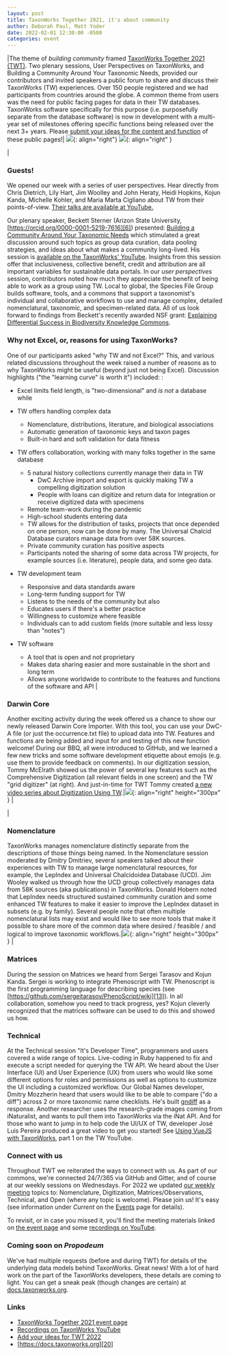 ```yaml
---
layout: post
title: TaxonWorks Together 2021, it's about community
author: Deborah Paul, Matt Yoder
date: 2022-02-01 12:30:00 -0500
categories: event
---
```


|The theme of *building community* framed [TaxonWorks Together 2021 (TWT)][3]. Two plenary sessions, User Perspectives on TaxonWorks, and Building a Community Around Your Taxonomic Needs, provided our contributors and invited speakers a public forum to share and discuss their TaxonWorks (TW) experiences. Over 150 people registered and we had participants from countries around the globe.  A common theme from users was the need for public facing pages for data in their TW databases. TaxonWorks software specifically for  this purpose (i.e. purposefully separate from the database software) is now in development with a multi-year set of milestones offering specific functions being released over the next 3+ years.  Please [submit your ideas for the content and function][4] of these public pages!| ![](https://sfg.taxonworks.org/s/5f5h1r){: align="right"} ![](https://sfg.taxonworks.org/s/wv3hyv){: align="right" }

|

### Guests!

We opened our week with a series of user perspectives. Hear directly from Chris Dietrich, Lily Hart, Jim Woolley and John Heraty, Heidi Hopkins, Kojun Kanda, Michelle Kohler, and Maria Marta Cigliano about TW from their points-of-view. [Their talks are available at YouTube.][5]

Our plenary speaker, Beckett Sterner (Arizon State University, [https://orcid.org/0000-0001-5219-7616][6]) presented: [Building a Community Around Your Taxonomic Needs][7] which stimulated a great discussion around such topics as group data curation, data pooling strategies, and ideas about what makes a community long-lived. His session is [available on the TaxonWorks\' YouTube][8]. Insights from this session offer that inclusiveness, collective benefit, credit and attribution are all important variables for sustainable data portals. In our *user perspectives* session, contributors noted how much they appreciate the benefit of being able to work as a group using TW. Local to global, the Species File Group builds software, tools, and a commons that support a taxonomist's individual and collaborative workflows to use and manage complex, detailed nomenclatural, taxonomic, and specimen-related data. All of us look forward to findings from Beckett's recently awarded NSF grant: [Explaining Differential Success in Biodiversity Knowledge Commons][9].

### Why not Excel, or, reasons for using TaxonWorks?

One of our participants asked "why TW and not Excel?" This, and various related discussions throughout the week raised a number of reasons as to why TaxonWorks might be useful (beyond just not being Excel). Discussion highlights (\"the "learning curve" is worth it\") included: :

-   Excel limits field length, is "two-dimensional" and *is not* a database while
-   TW offers handling complex data
    -   Nomenclature, distributions, literature, and biological associations
    -   Automatic generation of taxonomic keys and taxon pages
    -   Built-in hard and soft validation for data fitness

-   TW offers collaboration, working with many folks together in the same database
    -   5 natural history collections currently manage their data in TW
        -   DwC Archive import and export is quickly making TW a compelling digitization solution
        -   People with loans can digitize and return data for integration or receive digitized data with specimens
    -   Remote team-work during the pandemic
    -   High-school students entering data
    -   TW allows for the distribution of tasks, projects that once depended on one person, now can be done by many. The Universal Chalcid Database curators manage data from over 58K sources.
    -   Private community curation has positive aspects
    -   Participants noted the sharing of some data across TW projects, for example sources (i.e. literature), people data, and some geo data.
-   TW development team
    -   Responsive and data standards aware
    -   Long-term funding support for TW
    -   Listens to the needs of the community but also
    -   Educates users if there's a better practice
    -   Willingness to customize where feasible
    -   Individuals can to add custom fields (more suitable and less lossy than "notes")

-   TW software
    -   A tool that is open and not proprietary
    -   Makes data sharing easier and more sustainable in the short and long term
    -   Allows anyone worldwide to contribute to the features and functions of the software and API
|

### Darwin Core

Another exciting activity during the week offered us a chance to show our newly released Darwin Core Importer. With this tool, you can use your DwC-A file (or just the occurrence.txt file) to upload data into TW. Features and functions are being added and input for and testing of this new function welcome! During our BBQ, all were introduced to GitHub, and we learned a few new tricks and some software development etiquette about emojis (e.g. use them to provide feedback on comments). In our digitization session, Tommy McElrath showed us the power of several key features such as the Comprehensive Digitization (all relevant fields in one screen) and the TW "grid digitizer" (at right). And just-in-time for TWT Tommy created [a new video series about Digitization Using TW][11].|![](https://sfg.taxonworks.org/s/7967z6){: align="right" height="300px" }
|

|

### Nomenclature

TaxonWorks manages nomenclature distinctly separate from the descriptions of those things being named. In the Nomenclature session moderated by Dmitry Dmitriev, several speakers talked about their experiences with TW to manage large nomenclatural resources, for example, the LepIndex and Universal Chalcidoidea Database (UCD). Jim Wooley walked us through how the UCD group collectively manages data from 58K sources (aka publications) in TaxonWorks. Donald Hobern noted that LepIndex needs structured sustained community curation and some enhanced TW features to make it easier to improve the LepIndex dataset in subsets (e.g. by family). Several people note that often multiple nomenclatural lists may exist and would like to see more tools that make it possible to share more of the common data where desired / feasible / and logical to improve taxonomic workflows.|![](https://sfg.taxonworks.org/s/wnud8p){: align="right" height="300px" }
|


### Matrices
During the session on Matrices we heard from Sergei Tarasov and Kojun Kanda. Sergei is working to integrate Phenoscript with TW. Phenoscript is the first programming language for describing species (see [https://github.com/sergeitarasov/PhenoScript/wiki][13]). In all collaboration, somehow you need to track progress, yes? Kojun cleverly recognized that the matrices software can be used to do this and showed us how.

### Technical

At the Technical session "It's Developer Time", programmers and users covered a wide range of topics. Live-coding in Ruby happened to fix and execute a script needed for querying the TW API. We heard about the User Interface (UI) and User Experience (UX) from users who would like some different options for roles and permissions as well as options to customize the UI including a customized workflow. Our Global Names developer, Dmitry Mozzherin heard that users would like to be able to compare ("do a diff") across 2 or more taxonomic name checklists. He\'s built [gndiff][14] as a response. Another researcher uses the research-grade images coming from iNaturalist, and wants to pull them into TaxonWorks via the iNat API. And for those who want to jump in to help code the UI/UX of TW, developer José Luis Pereira produced a great video to get you started! See [Using VueJS with TaxonWorks][15], part 1 on the TW YouTube.


### Connect with us 
Throughout TWT we reiterated the ways to connect with us. As part of our commons, we're connected 24/7/365 via GitHub and Gitter, and of course at our weekly sessions on Wednesdays. For 2022 we updated [our weekly meeting][16] topics to: Nomenclature, Digitization, Matrices/Observations, Technical, and Open (where any topic is welcome). Please join us! It's easy (see information under _Current_ on the [Events][16] page for details).

To revisit, or in case you missed it, you'll find the meeting materials linked on [the event page][3] and some [recordings on YouTube][17].

### Coming soon on _Propodeum_

We've had multiple requests (before and during TWT) for details of the underlying data models behind TaxonWorks. Great news! With a lot of hard work on the part of the TaxonWorks developers, these details are coming to light. You can get a sneak peak (though changes are certain) at [docs.taxonworks.org][18].

### Links

* [TaxonWorks Together 2021 event page][3]
* [Recordings on TaxonWorks YouTube][17]
* [Add your ideas for TWT 2022][19]
* [https://docs.taxonworks.org][20]

[3]: https://github.com/SpeciesFileGroup/taxonworks_together_2021
[4]: https://github.com/SpeciesFileGroup/page/issues/new?assignees=&labels=enhancement&template=PANEL.yml&title=%5BPanel%5D%3A+
[5]: https://youtu.be/K4uFati6JZ4
[6]: https://orcid.org/0000-0001-5219-7616
[7]: https://github.com/SpeciesFileGroup/taxonworks_together_2021/blob/main/slides/Sterner_twt2021_TaxonWorks2021.pdf
[8]: https://youtu.be/hWPhto6Qv7E
[9]: https://www.nsf.gov/awardsearch/showAward?AWD_ID=2122818
[11]: https://www.youtube.com/playlist?list=PLPSu6w4rwUI4FZwZ5lw43XbBkiD4Iuy91
[13]: https://github.com/sergeitarasov/PhenoScript/wiki
[14]: https://github.com/gnames/gndiff
[15]: https://www.youtube.com/watch?v=IC5nGkMFJEI
[16]: https://speciesfilegroup.org/events.html
[17]: https://www.youtube.com/channel/UCKNr7QYwvVFcRfQAcMEAhLw
[18]: https://docs.taxonworks.org
[19]: https://github.com/SpeciesFileGroup/taxonworks_together_2022
[20]: https://docs.taxonworks.org/
